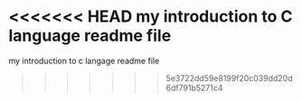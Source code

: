 <<<<<<< HEAD
my introduction to C language readme file
=======
my introduction to c langage readme file
>>>>>>> 5e3722dd59e8199f20c039dd20d6df791b5271c4
